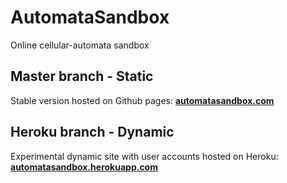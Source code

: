 # AutomataSandbox
Online cellular-automata sandbox

## Master branch - Static
Stable version hosted on Github pages: **[automatasandbox.com](https://automatasandbox.com/)**

## Heroku branch - Dynamic
Experimental dynamic site with user accounts hosted on Heroku: **[automatasandbox.herokuapp.com](https://automatasandbox.herokuapp.com/)**
